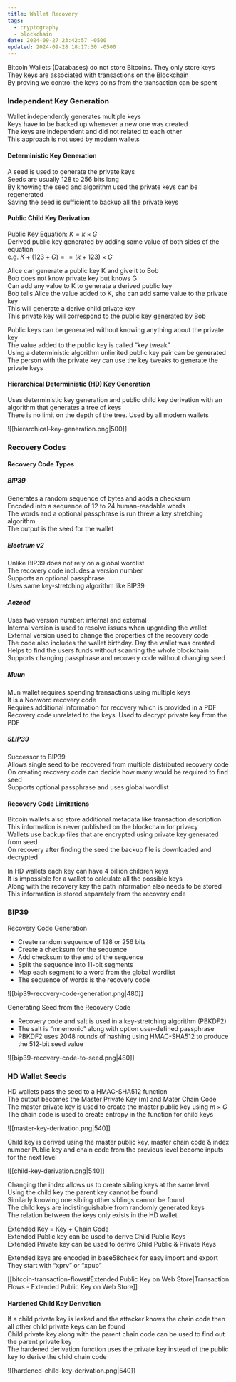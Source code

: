 ```yaml
---
title: Wallet Recovery
tags:
  - cryptography
  - blockchain
date: 2024-09-27 23:42:57 -0500
updated: 2024-09-28 18:17:30 -0500
---
```


Bitcoin Wallets (Databases) do not store Bitcoins. They only store keys  
They keys are associated with transactions on the Blockchain  
By proving we control the keys coins from the transaction can be spent

### Independent Key Generation

Wallet independently generates multiple keys  
Keys have to be backed up whenever a new one was created  
The keys are independent and did not related to each other  
This approach is not used by modern wallets  

#### Deterministic Key Generation

A seed is used to generate the private keys  
Seeds are usually 128 to 256 bits long  
By knowing the seed and algorithm used the private keys can be regenerated  
Saving the seed is sufficient to backup all the private keys  

#### Public Child Key Derivation

Public Key Equation: $K = k \times G$  
Derived public key generated by adding same value of both sides of the equation  
e.g. $K + (123 + G) == (k + 123) \times G$  

Alice can generate a public key K and give it to Bob  
Bob does not know private key but knows G  
Can add any value to K to generate a derived public key  
Bob tells Alice the value added to K, she can add same value to the private key  
This will generate a derive child private key  
This private key will correspond to the public key generated by Bob

Public keys can be generated without knowing anything about the private key  
The value added to the public key is called “key tweak”  
Using a deterministic algorithm unlimited public key pair can be generated  
The person with the private key can use the key tweaks to generate the private keys

#### Hierarchical Deterministic (HD) Key Generation

Uses deterministic key generation and public child key derivation with an algorithm that generates a tree of keys  
There is no limit on the depth of the tree. Used by all modern wallets

![[hierarchical-key-generation.png|500]]

### Recovery Codes

#### Recovery Code Types

##### BIP39  
Generates a random sequence of bytes and adds a checksum  
Encoded into a sequence of 12 to 24 human-readable words  
The words and a optional passphrase is run threw a key stretching algorithm  
The output is the seed for the wallet  

##### Electrum v2
Unlike BIP39 does not rely on a global wordlist  
The recovery code includes a version number   
Supports an optional passphrase  
Uses same key-stretching algorithm like BIP39

##### Aezeed  
Uses two version number: internal and external  
Internal version is used to resolve issues when upgrading the wallet  
External version used to change the properties of the recovery code  
The code also includes the wallet birthday. Day the wallet was created  
Helps to find the users funds without scanning the whole blockchain  
Supports changing passphrase and recovery code without changing seed  

##### Muun
Mun wallet requires spending transactions using multiple keys  
It is a Nonword recovery code  
Requires additional information for recovery which is provided in a PDF  
Recovery code unrelated to the keys. Used to decrypt private key from the PDF

##### SLIP39  
Successor to BIP39  
Allows single seed to be recovered from multiple distributed recovery code  
On creating recovery code can decide how many would be required to find seed  
Supports optional passphrase and uses global wordlist  

#### Recovery Code Limitations

Bitcoin wallets also store additional metadata like transaction description  
This information is never published on the blockchain for privacy  
Wallets use backup files that are encrypted using private key generated from seed  
On recovery after finding the seed the backup file is downloaded and decrypted

In HD wallets each key can have 4 billion children keys  
It is impossible for a wallet to calculate all the possible keys  
Along with the recovery key the path information also needs to be stored  
This information is stored separately from the recovery code

### BIP39

Recovery Code Generation
- Create random sequence of 128 or 256 bits  
- Create a checksum for the sequence  
- Add checksum to the end of the sequence
- Split the sequence into 11-bit segments
- Map each segment to a word from the global wordlist
- The sequence of words is the recovery code

![[bip39-recovery-code-generation.png|480]]

Generating Seed from the Recovery Code
- Recovery code and salt is used in a key-stretching algorithm (PBKDF2)
- The salt is “mnemonic” along with option user-defined passphrase
- PBKDF2 uses 2048 rounds of hashing using HMAC-SHA512 to produce the 512-bit seed value

![[bip39-recovery-code-to-seed.png|480]]

### HD Wallet Seeds

HD wallets pass the seed to a HMAC-SHA512 function  
The output becomes the Master Private Key (m) and Mater Chain Code  
The master private key is used to create the master public key using $m \times G$  
The chain code is used to create entropy in the function for child keys

![[master-key-derivation.png|540]]

Child key is derived using the master public key, master chain code & index number
Public key and chain code from the previous level become inputs for the next level

![[child-key-derivation.png|540]]

Changing the index allows us to create sibling keys at the same level  
Using the child key the parent key cannot be found  
Similarly knowing one sibling other siblings cannot be found  
The child keys are indistinguishable from randomly generated keys  
The relation between the keys only exists in the HD wallet

Extended Key = Key + Chain Code  
Extended Public key can be used to derive Child Public Keys  
Extended Private key can be used to derive Child Public & Private Keys  

Extended keys are encoded in base58check for easy import and export  
They start with “xprv” or “xpub”  

[[bitcoin-transaction-flows#Extended Public Key on Web Store|Transaction Flows - Extended Public Key on Web Store]]

#### Hardened Child Key Derivation

If a child private key is leaked and the attacker knows the chain code then all other child private keys can be found  
Child private key along with the parent chain code can be used to find out the parent private key  
The hardened derivation function uses the private key instead of the public key to derive the child chain code  

![[hardened-child-key-derivation.png|540]]
